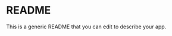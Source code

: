 # README

This is a generic README that you can edit to describe your app.


<docmeta name="displayName" value="README.md">
